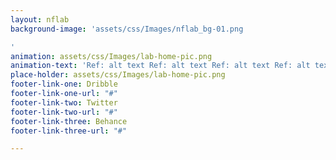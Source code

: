 ```yaml
---
layout: nflab
background-image: 'assets/css/Images/nflab_bg-01.png

'
animation: assets/css/Images/lab-home-pic.png
animation-text: 'Ref: alt text Ref: alt text Ref: alt text Ref: alt text.'
place-holder: assets/css/Images/lab-home-pic.png
footer-link-one: Dribble
footer-link-one-url: "#"
footer-link-two: Twitter
footer-link-two-url: "#"
footer-link-three: Behance
footer-link-three-url: "#"

---
```

